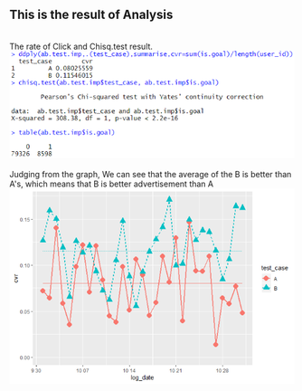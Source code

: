 <h2>This is the result of Analysis</h2>
<br>
The rate of Click and Chisq.test result.
<img src="./img/reference2.png" width="600">
<br>
<br>
Judging from the graph,
We can see that the average of the B is better than A's, which means that B is better advertisement than A
<img src="./img/graph3.png" width="600">
